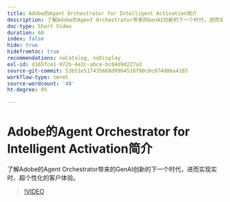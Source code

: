 ```yaml
---
title: Adobe的Agent Orchestrator for Intelligent Activation简介
description: 了解Adobe的Agent Orchestrator带来的GenAI创新的下一个时代，进而实现实时、超个性化的客户体验。
doc-type: Short Video
duration: 68
index: false
hide: true
hidefromtoc: true
recommendations: noCatalog, noDisplay
exl-id: d165fce1-972b-4e3c-abce-bc04d9d227a3
source-git-commit: 53b51e517435668d99b4516f80c0c074d06a4165
workflow-type: tm+mt
source-wordcount: '48'
ht-degree: 0%

---
```


# Adobe的Agent Orchestrator for Intelligent Activation简介

了解Adobe的Agent Orchestrator带来的GenAI创新的下一个时代，进而实现实时、超个性化的客户体验。

<!-- 62_S653_3442539_67_introducing-adobes-agent-orchestrator-for-intelligent-activation -->
>[!VIDEO](https://video.tv.adobe.com/v/3458205/?learn=on&enablevpops=true)
